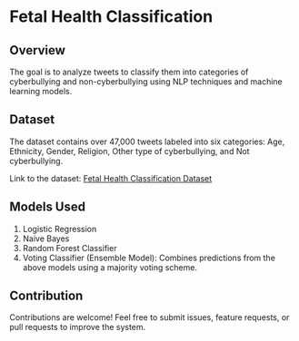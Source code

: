 # Fetal Health Classification

## Overview
The goal is to analyze tweets to classify them into categories of cyberbullying and non-cyberbullying using NLP techniques and machine learning models.

## Dataset
The dataset contains over 47,000 tweets labeled into six categories: Age, Ethnicity, Gender, Religion, Other type of cyberbullying, and Not cyberbullying.

Link to the dataset: [Fetal Health Classification Dataset](https://www.kaggle.com/datasets/andrewmvd/cyberbullying-classification/data)


## Models Used

1. Logistic Regression
2. Naive Bayes
3. Random Forest Classifier
4. Voting Classifier (Ensemble Model): Combines predictions from the above models using a majority voting scheme.

## Contribution
Contributions are welcome! Feel free to submit issues, feature requests, or pull requests to improve the system.